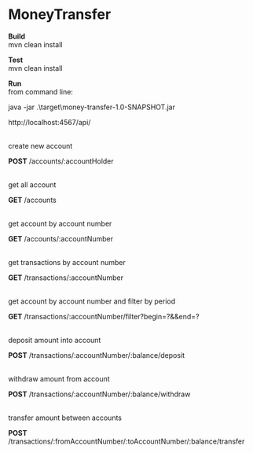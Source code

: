 # MoneyTransfer

**Build**<br/>
mvn clean install

**Test**<br/>
mvn clean install

**Run**<br/>
from command line:

java -jar .\\target\\money-transfer-1.0-SNAPSHOT.jar

http://localhost:4567/api/	

<br/>
create new account

**POST** /accounts/:accountHolder

<br/>
get all account

**GET**  /accounts

<br/>
get account by account number

**GET**  /accounts/:accountNumber  

<br/>
get transactions by account number

**GET**  /transactions/:accountNumber  

<br/>
get account by account number and filter by period

**GET**  /transactions/:accountNumber/filter?begin=?&&end=?

<br/>
deposit amount into account

**POST** /transactions/:accountNumber/:balance/deposit 

<br/>
withdraw amount from account 

**POST** /transactions/:accountNumber/:balance/withdraw  

<br/>
transfer amount between accounts

**POST** /transactions/:fromAccountNumber/:toAccountNumber/:balance/transfer